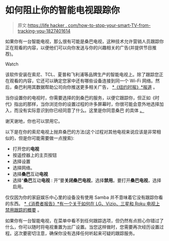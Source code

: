 # 如何阻止你的智能电视跟踪你

> 原文:[https://life hacker . com/how-to-stop-your-smart-TV-from-tracking-you-1827401614](https://lifehacker.com/how-to-stop-your-smart-tv-from-tracking-you-1827401614)

如果你有一台智能电视，那么很有可能是桑巴电视，这种技术允许营销人员跟踪你正在观看的内容，以便他们可以向你发送与你的兴趣相关的广告(并提供节目推荐)。

Watch

该软件安装在索尼、TCL、夏普和飞利浦等品牌生产的智能电视上。除了跟踪您正在观看的内容，它还可以确定您家中还有哪些设备连接到同一个 Wi-Fi 网络。然后，桑巴利用其数据帮助公司向你推送更多相关广告， [*《纽约时报》*报道](https://www.nytimes.com/2018/07/05/business/media/tv-viewer-tracking.html) 。

当你设置你的电视时，你需要选择的到桑巴的服务，以便它跟踪你，但正如《时代》指出的那样，当你浏览你的设置过程的许多屏幕时，你很可能会意外地选择加入，而没有实际意识到你已经同意了什么。这里是你同意桑巴 的具体 [。](https://samba.tv/legal/privacy-policy/#s-opt-out)

谢天谢地，你也可以禁用它。

以下是在你的索尼电视上抛弃桑巴的方法(这个过程对其他电视来说应该是非常相似的，但是你可能需要做一点搜索):

*   打开您的**电视**
*   按遥控器上的主页按钮
*   选择设置
*   选择网络。
*   选择**桑巴**互动**电视**
*   选择“**桑巴**互动**电视** : 开”要**关闭桑巴电视**，选择**禁用**。要打开**桑巴电视**，选择启用。

仅仅因为你的家庭娱乐中心里的设备没有使用 Samba 并不意味着它没有跟踪你看的东西。 [*《消费者报告》*有一个关于如何在 LG、Vizio、三星和 Roku 电视上禁用跟踪的概要](https://www.consumerreports.org/privacy/how-to-turn-off-smart-tv-snooping-features/?loginMethod=auto) 。

如果你有一台智能电视，在菜单中看不到任何跟踪选项，但仍然有点担心你错过了什么，你可以随时将电视重置为出厂设置。当您这样做时，您需要再次经历设置过程。这次要密切注意，确保你没有选择任何听起来可疑的跟踪服务。